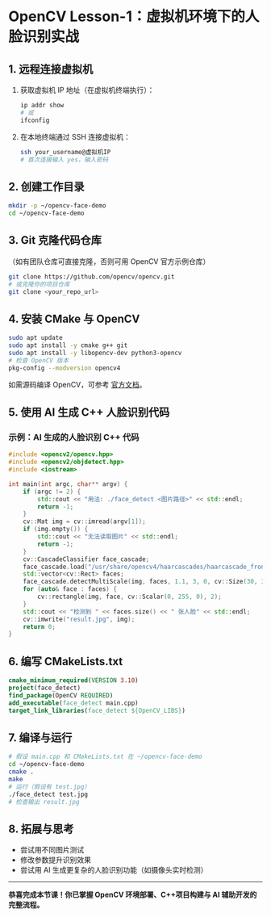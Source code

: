 # OpenCV Lesson-1：虚拟机环境下的人脸识别实战

## 1. 远程连接虚拟机

1. 获取虚拟机 IP 地址（在虚拟机终端执行）：

   ```bash
   ip addr show
   # 或
   ifconfig
   ```

2. 在本地终端通过 SSH 连接虚拟机：

   ```bash
   ssh your_username@虚拟机IP
   # 首次连接输入 yes，输入密码
   ```

## 2. 创建工作目录

```bash
mkdir -p ~/opencv-face-demo
cd ~/opencv-face-demo
```

## 3. Git 克隆代码仓库

（如有团队仓库可直接克隆，否则可用 OpenCV 官方示例仓库）

```bash
git clone https://github.com/opencv/opencv.git
# 或克隆你的项目仓库
git clone <your_repo_url>
```

## 4. 安装 CMake 与 OpenCV

```bash
sudo apt update
sudo apt install -y cmake g++ git
sudo apt install -y libopencv-dev python3-opencv
# 检查 OpenCV 版本
pkg-config --modversion opencv4
```

如需源码编译 OpenCV，可参考 [官方文档](https://docs.opencv.org/master/d7/d9f/tutorial_linux_install.html)。

## 5. 使用 AI 生成 C++ 人脸识别代码

### 示例：AI 生成的人脸识别 C++ 代码

```cpp
#include <opencv2/opencv.hpp>
#include <opencv2/objdetect.hpp>
#include <iostream>

int main(int argc, char** argv) {
    if (argc != 2) {
        std::cout << "用法: ./face_detect <图片路径>" << std::endl;
        return -1;
    }
    cv::Mat img = cv::imread(argv[1]);
    if (img.empty()) {
        std::cout << "无法读取图片" << std::endl;
        return -1;
    }
    cv::CascadeClassifier face_cascade;
    face_cascade.load("/usr/share/opencv4/haarcascades/haarcascade_frontalface_default.xml");
    std::vector<cv::Rect> faces;
    face_cascade.detectMultiScale(img, faces, 1.1, 3, 0, cv::Size(30, 30));
    for (auto& face : faces) {
        cv::rectangle(img, face, cv::Scalar(0, 255, 0), 2);
    }
    std::cout << "检测到 " << faces.size() << " 张人脸" << std::endl;
    cv::imwrite("result.jpg", img);
    return 0;
}
```

## 6. 编写 CMakeLists.txt

```cmake
cmake_minimum_required(VERSION 3.10)
project(face_detect)
find_package(OpenCV REQUIRED)
add_executable(face_detect main.cpp)
target_link_libraries(face_detect ${OpenCV_LIBS})
```

## 7. 编译与运行

```bash
# 假设 main.cpp 和 CMakeLists.txt 在 ~/opencv-face-demo
cd ~/opencv-face-demo
cmake .
make
# 运行（假设有 test.jpg）
./face_detect test.jpg
# 检查输出 result.jpg
```

## 8. 拓展与思考

- 尝试用不同图片测试
- 修改参数提升识别效果
- 尝试用 AI 生成更复杂的人脸识别功能（如摄像头实时检测）

---

**恭喜完成本节课！你已掌握 OpenCV 环境部署、C++项目构建与 AI 辅助开发的完整流程。**
